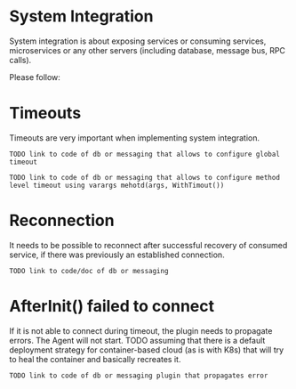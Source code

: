 # System Integration

System integration is about exposing services or consuming services, microservices or any other servers (including
database, message bus, RPC calls).

Please follow:
# Timeouts
Timeouts are very important when implementing system integration.

```
TODO link to code of db or messaging that allows to configure global timeout
```

```
TODO link to code of db or messaging that allows to configure method level timeout using varargs mehotd(args, WithTimout())
```

# Reconnection
It needs to be possible to reconnect after successful recovery of consumed service, if there was previously an established
connection.

```
TODO link to code/doc of db or messaging 
```

# AfterInit() failed to connect
If it is not able to connect during timeout, the plugin needs to propagate errors. The Agent will not start. 
TODO assuming that there is a default deployment strategy for container-based cloud (as is with K8s) that 
will try to heal the container and basically recreates it.

```
TODO link to code of db or messaging plugin that propagates error 
```
